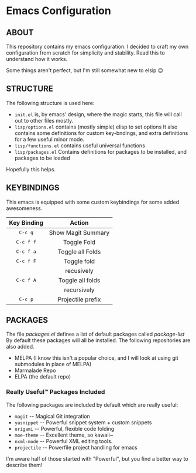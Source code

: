  Emacs Configuration
=====================

ABOUT
-----

This repository contains my emacs configuration.
I decided to craft my own configuration from scratch for simplicity and stability.
Read this to understand how it works.

Some things aren't perfect, but I'm still somewhat new to elsip :wink:


STRUCTURE
---------

The following structure is used here:


* ``init.el`` is, by emacs' design, where the magic starts, this file will call out to other files mostly.
* ``lisp/options.el`` contains (mostly simple) elisp to set options
  It also contains some definitions for custom key-bndings,
  and extra definitions for a few useful minor mode.
* ``lisp/functions.el`` contains useful universal functions
* ``lisp/packages.el`` Contains definitions for packages to be installed, and packages to be loaded


Hopefully this helps.

KEYBINDINGS
-----------

This emacs is equipped with some custom keybindings for some added awesomeness.


| **Key Binding**    | **Action**         |
| :----------------: | :----------------: |
| <kbd>C-c g</kbd>   | Show Magit Summary |
| <kbd>C-c f f</kbd> | Toggle Fold        |
| <kbd>C-c f a</kbd> | Toggle all Folds   |
| <kbd>C-c f F</kbd> | Toggle fold        |
|                    | recusively         |
| <kbd>C-c f A</kbd> | Toggle all folds   |
|                    | recursively        |
| <kbd>C-c p</kbd>   | Projectile prefix  |


PACKAGES
--------

The file *packages.el* defines a list of default packages called *package-list*
By default these packages will all be installed. The following repositories are also added.

* MELPA (I know this isn't a popular choice, and I will look at using git submodules in place of MELPA)
* Marmalade Repo
* ELPA (the default repo)

### Really Useful™ Packages Included

The following packages are included by default which are really useful:

* `magit` -- Magical Git integration
* `yasnippet` -- Powerful snippet system + custom snippets
* `origami` -- Powerful, flexible code folding
* `moe-theme` -- Excellent theme, so kawaii~
* `nxml-mode` -- Powerful XML editing tools.
* `projectile` -- Powerfile project handling for emacs

I'm aware half of those started with "Powerful", but you find a better way to describe them!
